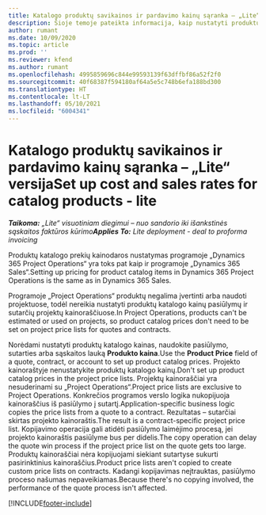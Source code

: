 ```yaml
---
title: Katalogo produktų savikainos ir pardavimo kainų sąranka – „Lite“ versija
description: Šioje temoje pateikta informacija, kaip nustatyti produktų kataloge esančių prekių savikainą ir pardavimo tarifus.
author: rumant
ms.date: 10/09/2020
ms.topic: article
ms.prod: ''
ms.reviewer: kfend
ms.author: rumant
ms.openlocfilehash: 4995859696c844e99593139f63dffbf86a52f2f0
ms.sourcegitcommit: 40f68387f594180af64a5e5c748b6efa188bd300
ms.translationtype: HT
ms.contentlocale: lt-LT
ms.lasthandoff: 05/10/2021
ms.locfileid: "6004341"
---
```

# <a name="set-up-cost-and-sales-rates-for-catalog-products---lite"></a><span data-ttu-id="52a1a-103">Katalogo produktų savikainos ir pardavimo kainų sąranka – „Lite“ versija</span><span class="sxs-lookup"><span data-stu-id="52a1a-103">Set up cost and sales rates for catalog products - lite</span></span>

<span data-ttu-id="52a1a-104">_**Taikoma:** „Lite“ visuotiniam diegimui – nuo sandorio iki išankstinės sąskaitos faktūros kūrimo_</span><span class="sxs-lookup"><span data-stu-id="52a1a-104">_**Applies To:** Lite deployment - deal to proforma invoicing_</span></span>


<span data-ttu-id="52a1a-105">Produktų katalogo prekių kainodaros nustatymas programoje „Dynamics 365 Project Operations“ yra toks pat kaip ir programoje „Dynamics 365 Sales“.</span><span class="sxs-lookup"><span data-stu-id="52a1a-105">Setting up pricing for product catalog items in Dynamics 365 Project Operations is the same as in Dynamics 365 Sales.</span></span>

<span data-ttu-id="52a1a-106">Programoje „Project Operations“ produktų negalima įvertinti arba naudoti projektuose, todėl nereikia nustatyti produktų katalogo kainų pasiūlymų ir sutarčių projektų kainoraščiuose.</span><span class="sxs-lookup"><span data-stu-id="52a1a-106">In Project Operations, products can't be estimated or used on projects, so product catalog prices don't need to be set on project price lists for quotes and contracts.</span></span>

<span data-ttu-id="52a1a-107">Norėdami nustatyti produktų katalogo kainas, naudokite pasiūlymo, sutarties arba sąskaitos lauką **Produkto kaina**.</span><span class="sxs-lookup"><span data-stu-id="52a1a-107">Use the **Product Price** field of a quote, contract, or account to set up product catalog prices.</span></span> <span data-ttu-id="52a1a-108">Projekto kainoraštyje nenustatykite produktų katalogo kainų.</span><span class="sxs-lookup"><span data-stu-id="52a1a-108">Don't set up product catalog prices in the project price lists.</span></span> <span data-ttu-id="52a1a-109">Projektų kainoraščiai yra nesuderinami su „Project Operations“.</span><span class="sxs-lookup"><span data-stu-id="52a1a-109">Project price lists are exclusive to Project Operations.</span></span> <span data-ttu-id="52a1a-110">Konkrečios programos verslo logika nukopijuoja kainoraščius iš pasiūlymo į sutartį.</span><span class="sxs-lookup"><span data-stu-id="52a1a-110">Application-specific business logic copies the price lists from a quote to a contract.</span></span> <span data-ttu-id="52a1a-111">Rezultatas – sutarčiai skirtas projekto kainoraštis.</span><span class="sxs-lookup"><span data-stu-id="52a1a-111">The result is a contract-specific project price list.</span></span> <span data-ttu-id="52a1a-112">Kopijavimo operacija gali atidėti pasiūlymo laimėjimo procesą, jei projekto kainoraštis pasiūlyme bus per didelis.</span><span class="sxs-lookup"><span data-stu-id="52a1a-112">The copy operation can delay the quote win process if the project price list on the quote gets too large.</span></span> <span data-ttu-id="52a1a-113">Produktų kainoraščiai nėra kopijuojami siekiant sutartyse sukurti pasirinktinius kainoraščius.</span><span class="sxs-lookup"><span data-stu-id="52a1a-113">Product price lists aren't copied to create custom price lists on contracts.</span></span> <span data-ttu-id="52a1a-114">Kadangi kopijavimas neįtrauktas, pasiūlymo proceso našumas nepaveikiamas.</span><span class="sxs-lookup"><span data-stu-id="52a1a-114">Because there's no copying involved, the performance of the quote process isn't affected.</span></span>


[!INCLUDE[footer-include](../../includes/footer-banner.md)]